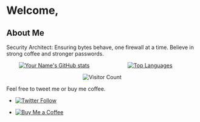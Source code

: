 # Welcome, 

## About Me

Security Architect: Ensuring bytes behave, one firewall at a time. Believe in strong coffee and stronger passwords.

<p align="center">
  <div style="display:flex; justify-content:center">
    <a href="https://github.com/secnnet" style="flex:1; text-align:center">
      <img src="https://github-readme-stats.vercel.app/api?username=secnnet&show_icons=true&theme=radical" alt="Your Name's GitHub stats">
    </a>
    <a href="https://github.com/secnnet" style="flex:1; text-align:center">
      <img src="https://github-readme-stats.vercel.app/api/top-langs/?username=secnnet&layout=compact&theme=radical" alt="Top Languages">
    </a>
  </div>
</p>

<p align="center">
  <img src="https://visitor-badge.glitch.me/badge?page_id=secnnet.secnnet" alt="Visitor Count">
</p>

Feel free to tweet me or buy me coffee.

- [![Twitter Follow](https://img.shields.io/twitter/follow/89_tweets?style=social)](https://twitter.com/89_tweets)
  
- [![Buy Me a Coffee](https://img.shields.io/static/v1?label=Buy%20Me%20a%20Coffee&message=ibil3l&color=FF813F&logo=buy-me-a-coffee&logoColor=white)](https://www.buymeacoffee.com/iBil3l)

